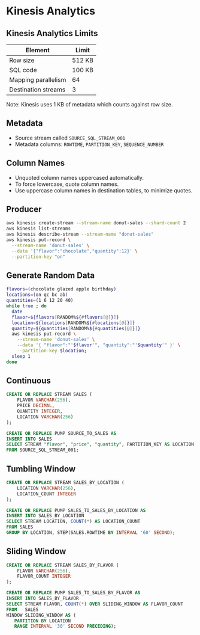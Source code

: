 # Kinesis Analytics

## Kinesis Analytics Limits

Element | Limit
------- | -----
Row size | 512 KB
SQL code | 100 KB
Mapping parallelism | 64
Destination streams | 3

Note: Kinesis uses 1 KB of metadata which counts against row size.

## Metadata

- Source stream called `SOURCE_SQL_STREAM_001`
- Metadata columns: `ROWTIME`, `PARTITION_KEY`, `SEQUENCE_NUMBER`

## Column Names

- Unquoted column names uppercased automatically.
- To force lowercase, quote column names.
- Use uppercase column names in destination tables, to minimize quotes.

## Producer

```sh
aws kinesis create-stream --stream-name donut-sales --shard-count 2
aws kinesis list-streams
aws kinesis describe-stream --stream-name "donut-sales"
aws kinesis put-record \
  --stream-name 'donut-sales' \
  --data '{"flavor":"chocolate","quantity":12}' \
  --partition-key "on"
```

## Generate Random Data

```sh
flavors=(chocolate glazed apple birthday)
locations=(on qc bc ab)
quantities=(1 6 12 20 40)
while true ; do 
  date
  flavor=${flavors[RANDOM%${#flavors[@]}]} 
  location=${locations[RANDOM%${#locations[@]}]} 
  quantity=${quantities[RANDOM%${#quantities[@]}]} 
  aws kinesis put-record \
    --stream-name 'donut-sales' \
    --data '{ "flavor":"'$flavor'", "quantity":"'$quantity'" }' \
    --partition-key $location; 
  sleep 1
done 
```

## Continuous 

```sql
CREATE OR REPLACE STREAM SALES (
    FLAVOR VARCHAR(256), 
    PRICE DECIMAL, 
    QUANTITY INTEGER,
    LOCATION VARCHAR(256)
);

CREATE OR REPLACE PUMP SOURCE_TO_SALES AS 
INSERT INTO SALES
SELECT STREAM "flavor", "price", "quantity", PARTITION_KEY AS LOCATION
FROM SOURCE_SQL_STREAM_001;
```

## Tumbling Window 

```sql
CREATE OR REPLACE STREAM SALES_BY_LOCATION (
    LOCATION VARCHAR(256),
    LOCATION_COUNT INTEGER
);

CREATE OR REPLACE PUMP SALES_TO_SALES_BY_LOCATION AS 
INSERT INTO SALES_BY_LOCATION
SELECT STREAM LOCATION, COUNT(*) AS LOCATION_COUNT
FROM SALES
GROUP BY LOCATION, STEP(SALES.ROWTIME BY INTERVAL '60' SECOND);
```

## Sliding Window

```sql
CREATE OR REPLACE STREAM SALES_BY_FLAVOR (
    FLAVOR VARCHAR(256),
    FLAVOR_COUNT INTEGER
);

CREATE OR REPLACE PUMP SALES_TO_SALES_BY_FLAVOR AS 
INSERT INTO SALES_BY_FLAVOR
SELECT STREAM FLAVOR, COUNT(*) OVER SLIDING_WINDOW AS FLAVOR_COUNT
FROM   SALES
WINDOW SLIDING_WINDOW AS (
   PARTITION BY LOCATION
   RANGE INTERVAL '30' SECOND PRECEDING);
```

